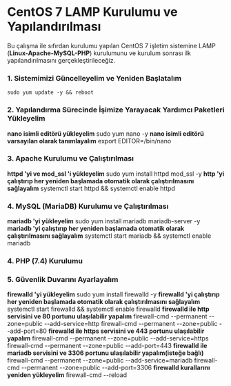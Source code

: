 # CentOS 7 LAMP Kurulumu ve Yapılandırılması
Bu çalışma ile sıfırdan kurulumu yapılan CentOS 7 işletim sistemine LAMP (**Linux-Apache-MySQL-PHP**) kurulumunu ve kurulum sonrası ilk yapılandırılmasını gerçekleştirileceğiz.
### 1. Sistemimizi Güncelleyelim ve Yeniden Başlatalım
    sudo yum update -y && reboot
### 2. Yapılandırma Sürecinde İşimize Yarayacak Yardımcı Paketleri Yükleyelim
**nano isimli editörü yükleyelim**
    sudo yum nano -y
**nano isimli editörü varsayılan olarak tanımlayalım**
    export EDITOR=/bin/nano
### 3. Apache Kurulumu ve Çalıştırılması
**httpd 'yi ve mod_ssl 'i yükleyelim**
    sudo yum install httpd mod_ssl -y
**http 'yi çalıştırıp her yeniden başlamada otomatik olarak çalıştırılmasını sağlayalım**
    systemctl start httpd && systemctl enable httpd
### 4. MySQL (MariaDB) Kurulumu ve Çalıştırılması
**mariadb 'yi yükleyelim**
    sudo yum install mariadb mariadb-server -y
**mariadb 'yi çalıştırıp her yeniden başlamada otomatik olarak çalıştırılmasını sağlayalım**
    systemctl start mariadb && systemctl enable mariadb
### 4. PHP (7.4) Kurulumu

### 5. Güvenlik Duvarını Ayarlayalım
**firewalld 'yi yükleyelim**
    sudo yum install firewalld -y
**firewalld 'yi çalıştırıp her yeniden başlamada otomatik olarak çalıştırılmasını sağlayalım**
    systemctl start firewalld && systemctl enable firewalld
**firewalld ile http servisini ve 80 portunu ulaşılabilir yapalım**
    firewall-cmd --permanent --zone=public --add-service=http
    firewall-cmd --permanent --zone=public --add-port=80
**firewalld ile https servisini ve 443 portunu ulaşılabilir yapalım**
    firewall-cmd --permanent --zone=public --add-service=https
    firewall-cmd --permanent --zone=public --add-port=443
**firewalld ile mariadb servisini ve 3306 portunu ulaşılabilir yapalım(isteğe bağlı)**
    firewall-cmd --permanent --zone=public --add-service=mariadb
    firewall-cmd --permanent --zone=public --add-port=3306
**firewalld kurallarını yeniden yükleyelim**
    firewall-cmd --reload